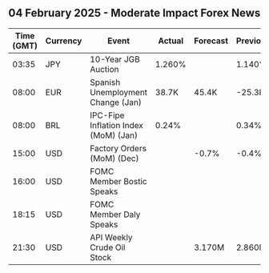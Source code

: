 ## 04 February 2025 - Moderate Impact Forex News

| Time (GMT) | Currency | Event | Actual | Forecast | Previous |
|------|----------|-------|--------|----------|----------|
| 03:35 | JPY | 10-Year JGB Auction | 1.260% |  | 1.140% |
| 08:00 | EUR | Spanish Unemployment Change (Jan) | 38.7K | 45.4K | -25.3K |
| 08:00 | BRL | IPC-Fipe Inflation Index (MoM) (Jan) | 0.24% |  | 0.34% |
| 15:00 | USD | Factory Orders (MoM) (Dec) |  | -0.7% | -0.4% |
| 16:00 | USD | FOMC Member Bostic Speaks |  |  |  |
| 18:15 | USD | FOMC Member Daly Speaks |  |  |  |
| 21:30 | USD | API Weekly Crude Oil Stock |  | 3.170M | 2.860M |
